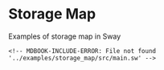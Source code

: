 # Storage Map

Examples of storage map in Sway

```sway
<!-- MDBOOK-INCLUDE-ERROR: File not found '../examples/storage_map/src/main.sw' -->
```
